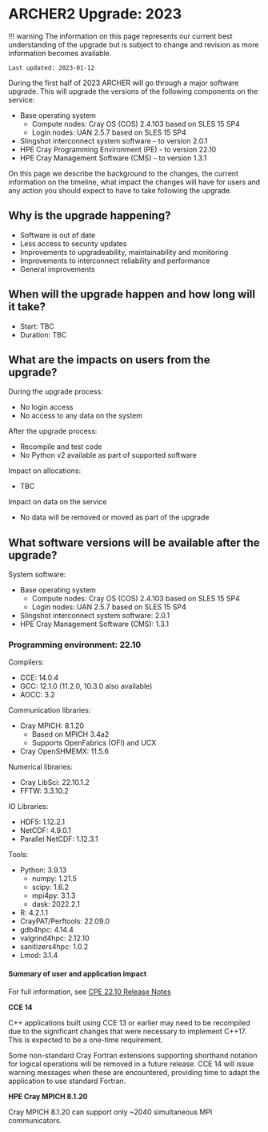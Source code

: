 # ARCHER2 Upgrade: 2023

!!! warning
    The information on this page represents our current best understanding of the
    upgrade but is subject to change and revision as more information becomes 
    available.
    
    Last updated: 2023-01-12

During the first half of 2023 ARCHER will go through a major software upgrade. This will
upgrade the versions of the following components on the service:

 - Base operating system
    + Compute nodes: Cray OS (COS) 2.4.103 based on SLES 15 SP4
    + Login nodes: UAN 2.5.7 based on SLES 15 SP4
 - Slingshot interconnect system software - to version 2.0.1
 - HPE Cray Programming Environment (PE) - to version 22.10
 - HPE Cray Management Software (CMS) - to version 1.3.1

On this page we describe the background to the changes, the current
information on the timeline, what impact the changes will have for users and
any action you should expect to have to take following the upgrade.

## Why is the upgrade happening?

 - Software is out of date
 - Less access to security updates
 - Improvements to upgradeability, maintainability and monitoring
 - Improvements to interconnect reliability and performance
 - General improvements

## When will the upgrade happen and how long will it take?

 - Start: TBC
 - Duration: TBC

## What are the impacts on users from the upgrade?

During the upgrade process:

 - No login access
 - No access to any data on the system

After the upgrade process:

 - Recompile and test code
 - No Python v2 available as part of supported software

Impact on allocations:

 - TBC

Impact on data on the service

 - No data will be removed or moved as part of the upgrade

## What software versions will be available after the upgrade?

System software:

 - Base operating system
    + Compute nodes: Cray OS (COS) 2.4.103 based on SLES 15 SP4
    + Login nodes: UAN 2.5.7 based on SLES 15 SP4
 - Slingshot interconnect system software: 2.0.1
 - HPE Cray Management Software (CMS): 1.3.1

### Programming environment: 22.10

Compilers:

 - CCE: 14.0.4
 - GCC: 12.1.0 (11.2.0, 10.3.0 also available)
 - AOCC: 3.2

Communication libraries:

 - Cray MPICH: 8.1.20 
    + Based on MPICH 3.4a2
    + Supports OpenFabrics (OFI) and UCX
  - Cray OpenSHMEMX: 11.5.6

Numerical libraries:

 - Cray LibSci: 22.10.1.2
 - FFTW: 3.3.10.2

IO Libraries:

 - HDF5: 1.12.2.1
 - NetCDF: 4.9.0.1
 - Parallel NetCDF: 1.12.3.1

Tools:

 - Python: 3.9.13
    + numpy: 1.21.5
    + scipy: 1.6.2
    + mpi4py: 3.1.3
    + dask: 2022.2.1
 - R: 4.2.1.1
 - CrayPAT/Perftools: 22.09.0
 - gdb4hpc: 4.14.4
 - valgrind4hpc: 2.12.10
 - sanitizers4hpc: 1.0.2
 - Lmod: 3.1.4

#### Summary of user and application impact

For full information, see [CPE 22.10 Release Notes](https://github.com/PE-Cray/cpe-changelog/blob/main/ex/cpe-22.10-sles15-sp3-FullReleaseNotes.txt)

**CCE 14**

C++ applications built using CCE 13 or earlier may need to be recompiled due to the significant
changes that were necessary to implement C++17.  This is expected to be a one-time requirement.

Some non-standard Cray Fortran extensions supporting shorthand notation for logical operations
will be removed in a future release.  CCE 14 will issue warning messages when these are
encountered, providing time to adapt the application to use standard Fortran.  

**HPE Cray MPICH 8.1.20**

Cray MPICH 8.1.20 can support only ~2040 simultaneous MPI communicators.

